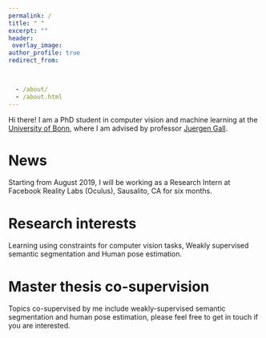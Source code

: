 ```yaml
---
permalink: /
title: " "
excerpt: ""
header:
 overlay_image:
author_profile: true
redirect_from: 


 
  - /about/
  - /about.html
---
```


  
Hi there! I am a PhD student in computer vision and machine learning at the [University of Bonn](https://www.uni-bonn.de/), where I am advised by professor [Juergen Gall](https://pages.iai.uni-bonn.de/gall_juergen/). <!---  I hold an MSc degree in [computer science](https://www.informatik.uni-bonn.de/en) from the University of Bonn, and a BSc in computer and software engineering from the [Technion](https://www.technion.ac.il/en). --->

News
======
Starting from August 2019, I will be working as a Research Intern at Facebook Reality Labs (Oculus), Sausalito, CA  for six months.

Research interests
======
Learning using constraints for computer vision tasks, Weakly supervised semantic segmentation and Human pose estimation. 

Master thesis co-supervision
======
Topics co-supervised by me include weakly-supervised semantic segmentation and human pose estimation, please feel free to get in touch if you are interested. 

